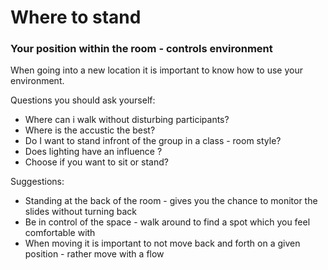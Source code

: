 # Where to stand
### Your position within the room - controls environment

When going into a new location it is important to know how to use your environment. 

Questions you should ask yourself:

* Where can i walk without disturbing participants?
* Where is the accustic the best?
* Do I want to stand infront of the group in a class - room style?
* Does lighting have an influence ?
* Choose if you want to sit or stand? 


Suggestions:

* Standing at the back of the room  - gives you the chance to monitor the slides without turning back
* Be in control of the space - walk around to find a spot which you feel comfortable with 
* When moving it is important to not move back and forth on a given position - rather move with a flow 